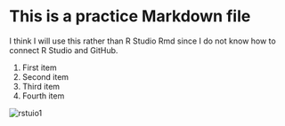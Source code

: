 # This is a practice Markdown file

I think I will use this rather than R Studio Rmd since I do not know how to connect R Studio and GitHub.

1. First item
2. Second item
3. Third item
4. Fourth item

![rstuio1](https://github.com/tiherna2/Write-Ups/blob/main/rstudio1.png)
